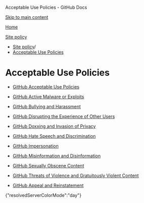 Acceptable Use Policies - GitHub Docs

[Skip to main content](#main-content)

[Home](/en)

[Site policy](/en/site-policy)

* [Site policy](/en/site-policy)/
* [Acceptable Use Policies](/en/site-policy/acceptable-use-policies)

Acceptable Use Policies
==========

* [GitHub Acceptable Use Policies](/en/site-policy/acceptable-use-policies/github-acceptable-use-policies)

* [GitHub Active Malware or Exploits](/en/site-policy/acceptable-use-policies/github-active-malware-or-exploits)

* [GitHub Bullying and Harassment](/en/site-policy/acceptable-use-policies/github-bullying-and-harassment)

* [GitHub Disrupting the Experience of Other Users](/en/site-policy/acceptable-use-policies/github-disrupting-the-experience-of-other-users)

* [GitHub Doxxing and Invasion of Privacy](/en/site-policy/acceptable-use-policies/github-doxxing-and-invasion-of-privacy)

* [GitHub Hate Speech and Discrimination](/en/site-policy/acceptable-use-policies/github-hate-speech-and-discrimination)

* [GitHub Impersonation](/en/site-policy/acceptable-use-policies/github-impersonation)

* [GitHub Misinformation and Disinformation](/en/site-policy/acceptable-use-policies/github-misinformation-and-disinformation)

* [GitHub Sexually Obscene Content](/en/site-policy/acceptable-use-policies/github-sexually-obscene-content)

* [GitHub Threats of Violence and Gratuitously Violent Content](/en/site-policy/acceptable-use-policies/github-threats-of-violence-and-gratuitously-violent-content)

* [GitHub Appeal and Reinstatement](/en/site-policy/acceptable-use-policies/github-appeal-and-reinstatement)

{"resolvedServerColorMode":"day"}
